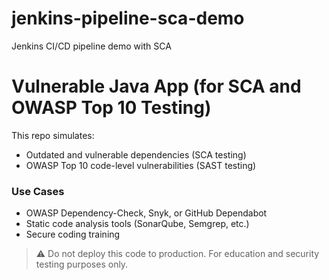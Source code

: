 # jenkins-pipeline-sca-demo
Jenkins CI/CD pipeline demo with SCA
# Vulnerable Java App (for SCA and OWASP Top 10 Testing)

This repo simulates:
- Outdated and vulnerable dependencies (SCA testing)
- OWASP Top 10 code-level vulnerabilities (SAST testing)

### Use Cases
- OWASP Dependency-Check, Snyk, or GitHub Dependabot
- Static code analysis tools (SonarQube, Semgrep, etc.)
- Secure coding training

> ⚠️ Do not deploy this code to production. For education and security testing purposes only.

